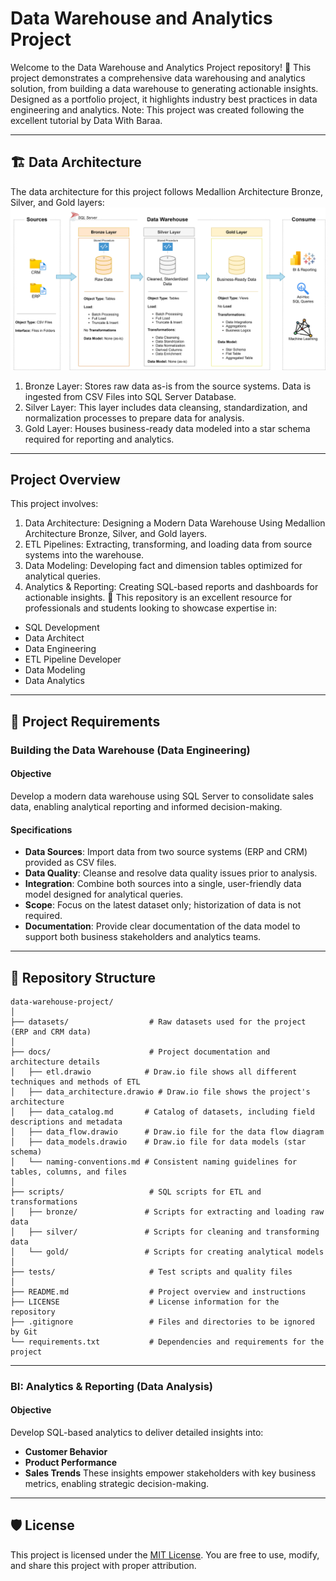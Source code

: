 # Data Warehouse and Analytics Project

Welcome to the Data Warehouse and Analytics Project repository! 🚀
This project demonstrates a comprehensive data warehousing and analytics solution, from building a data warehouse to generating actionable insights. Designed as a portfolio project, it highlights industry best practices in data engineering and analytics. 
Note: This project was created following the excellent tutorial by Data With Baraa.


---
## 🏗️ Data Architecture
The data architecture for this project follows Medallion Architecture Bronze, Silver, and Gold layers:
![Data Warehouse Architecture](docs/data_architecture.png)


1. Bronze Layer: Stores raw data as-is from the source systems. Data is ingested from CSV Files into SQL Server Database.
2. Silver Layer: This layer includes data cleansing, standardization, and normalization processes to prepare data for analysis.
3. Gold Layer: Houses business-ready data modeled into a star schema required for reporting and analytics.
---

##  Project Overview
This project involves:

1. Data Architecture: Designing a Modern Data Warehouse Using Medallion Architecture Bronze, Silver, and Gold layers.
2. ETL Pipelines: Extracting, transforming, and loading data from source systems into the warehouse.
3. Data Modeling: Developing fact and dimension tables optimized for analytical queries.
4. Analytics & Reporting: Creating SQL-based reports and dashboards for actionable insights.
🎯 This repository is an excellent resource for professionals and students looking to showcase expertise in:

- SQL Development
- Data Architect
- Data Engineering
- ETL Pipeline Developer
- Data Modeling
- Data Analytics

---
## 🚀 Project Requirements

### Building the Data Warehouse (Data Engineering)

#### Objective
Develop a modern data warehouse using SQL Server to consolidate sales data, enabling analytical reporting and informed decision-making.

#### Specifications
- **Data Sources**: Import data from two source systems (ERP and CRM) provided as CSV files.
- **Data Quality**: Cleanse and resolve data quality issues prior to analysis.
- **Integration**: Combine both sources into a single, user-friendly data model designed for analytical queries.
- **Scope**: Focus on the latest dataset only; historization of data is not required.
- **Documentation**: Provide clear documentation of the data model to support both business stakeholders and analytics teams.

---
## 📂  Repository Structure
```
data-warehouse-project/
│
├── datasets/                  # Raw datasets used for the project (ERP and CRM data)
│
├── docs/                      # Project documentation and architecture details
│   ├── etl.drawio            # Draw.io file shows all different techniques and methods of ETL
│   ├── data_architecture.drawio # Draw.io file shows the project's architecture
│   ├── data_catalog.md       # Catalog of datasets, including field descriptions and metadata
│   ├── data_flow.drawio      # Draw.io file for the data flow diagram
│   ├── data_models.drawio    # Draw.io file for data models (star schema)
│   └── naming-conventions.md # Consistent naming guidelines for tables, columns, and files
│
├── scripts/                   # SQL scripts for ETL and transformations
│   ├── bronze/               # Scripts for extracting and loading raw data
│   ├── silver/               # Scripts for cleaning and transforming data
│   └── gold/                 # Scripts for creating analytical models
│
├── tests/                     # Test scripts and quality files
│
├── README.md                  # Project overview and instructions
├── LICENSE                    # License information for the repository
├── .gitignore                 # Files and directories to be ignored by Git
└── requirements.txt           # Dependencies and requirements for the project
```
---
### BI: Analytics & Reporting (Data Analysis)

#### Objective
Develop SQL-based analytics to deliver detailed insights into:
- **Customer Behavior**
- **Product Performance**
- **Sales Trends**
These insights empower stakeholders with key business metrics, enabling strategic decision-making.

---
## 🛡️ License
This project is licensed under the [MIT License](LICENSE). You are free to use, modify, and share this project with proper attribution.
